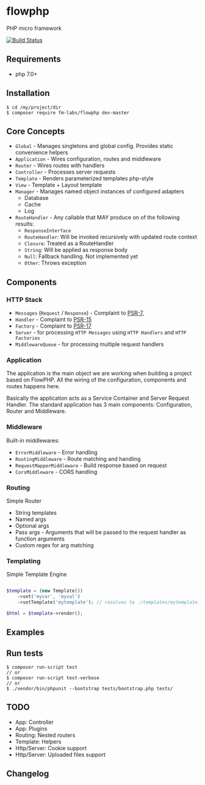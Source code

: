# flowphp

PHP micro framework

[![Build Status](https://travis-ci.org/fm-labs/flowphp.svg?branch=master)](https://travis-ci.org/fm-labs/flowphp)

## Requirements

- php 7.0+

## Installation

```console
$ cd /my/project/dir
$ composer require fm-labs/flowphp dev-master
```

## Core Concepts

- `Global` - Manages singletons and global config. Provides static convenience helpers 
- `Application` - Wires configuration, routes and middleware
- `Router` - Wires routes with handlers
- `Controller` - Processes server requests
- `Template` - Renders parameterized templates php-style
- `View` - Template + Layout template
- `Manager` - Manages named object instances of configured adapters
  - Database
  - Cache
  - Log
- `RouteHandler` - Any callable that MAY produce on of the following results:
  - `ResponseInterface`
  - `RouteHandler`: Will be invoked recursively with updated route context
  - `Closure`: Treated as a RouteHandler
  - `String`: Will be applied as response body
  - `Null`: Fallback handling. Not implemented yet
  - `Other`: Throws exception

## Components

### HTTP Stack

- `Messages` (`Request` / `Response`) - Complaint to [PSR-7](https://www.php-fig.org/psr/psr-7),
- `Handler` - Complaint to [PSR-15](https://www.php-fig.org/psr/psr-15)
- `Factory` - Complaint to [PSR-17](https://www.php-fig.org/psr/psr-17)
- `Server` - for processing `HTTP Messages` using `HTTP Handlers` and `HTTP Factories`
- `MiddlewareQueue` - for processing multiple request handlers

### Application

The application is the main object we are working when building a project based on FlowPHP.
All the wiring of the configuration, components and routes happens here.

Basically the application acts as a Service Container and Server Request Handler.
The standard application has 3 main components: Configuration, Router and Middleware.


### Middleware

Built-in middlewares:
- `ErrorMiddleware` - Error handling
- `RoutingMiddleware` - Route matching and handling
- `RequestMapperMiddleware` - Build response based on request 
- `CorsMiddleware` - CORS handling

### Routing

Simple Router
- String templates
- Named args
- Optional args
- Pass args - Arguments that will be passed to the request handler as function arguments
- Custom regex for arg matching

### Templating

Simple Template Engine


```php

$template = (new Template())
    ->set('myvar', 'myval')
    ->setTemplate('mytemplate'); // resolves to ./templates/mytemplate.phtml

$html = $template->render();

```

## Examples



## Run tests
```console
$ composer run-script test
// or
$ composer run-script test-verbose
// or
$ ./vendor/bin/phpunit --bootstrap tests/bootstrap.php tests/
```

## TODO

- App: Controller
- App: Plugins
- Routing: Nested routers
- Template: Helpers
- Http/Server: Cookie support
- Http/Server: Uploaded files support


## Changelog


